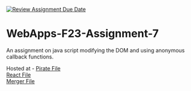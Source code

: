 [![Review Assignment Due Date](https://classroom.github.com/assets/deadline-readme-button-24ddc0f5d75046c5622901739e7c5dd533143b0c8e959d652212380cedb1ea36.svg)](https://classroom.github.com/a/Kv-XePEp)
# WebApps-F23-Assignment-7
An assignment on java script modifying the DOM and using anonymous callback functions.

Hosted at - [Pirate File](https://44-563-webapps-f23.github.io/44563-webapps-f23-assignment7-AmoghNalla/pirate.html)        <br>
            [React File](https://44-563-webapps-f23.github.io/44563-webapps-f23-assignment7-AmoghNalla/react.html)
            <br>
            [Merger File](https://44-563-webapps-f23.github.io/44563-webapps-f23-assignment7-AmoghNalla/merger.html)
